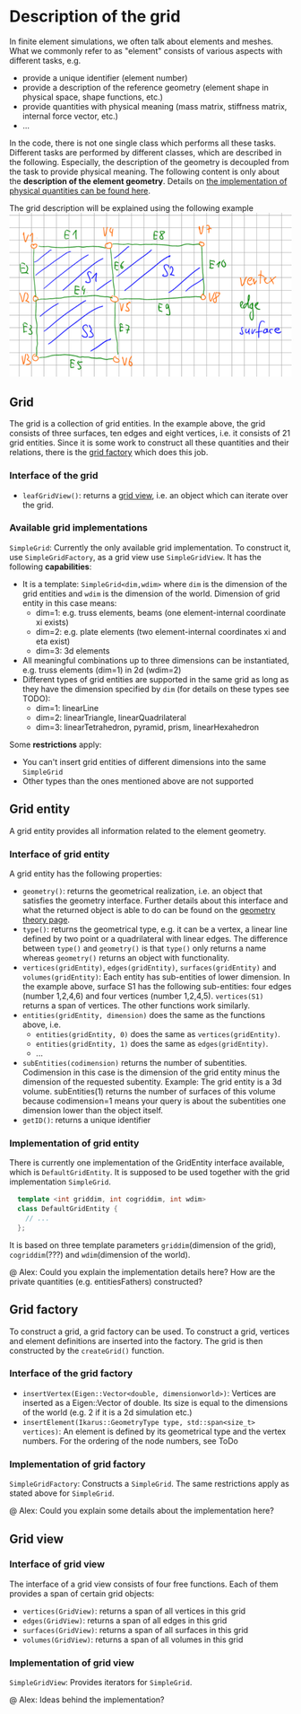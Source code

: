 # Description of the grid

In finite element simulations, we often talk about elements and meshes. What we commonly refer to as "element"
consists of various aspects with different tasks, e.g.  

- provide a unique identifier (element number)
- provide a description of the reference geometry (element shape in physical space, shape functions, etc.)
- provide quantities with physical meaning (mass matrix, stiffness matrix, internal force vector, etc.)
- ...

In the code, there is not one single class which performs all these tasks. Different tasks are performed by 
different classes, which are described in the following. Especially, the description of the geometry is
decoupled from the task to provide physical meaning. The following content is only about the 
**description of the element geometry**. Details on 
[the implementation of physical quantities can be found here](theoryFiniteElement.md).

The grid description will be explained using the following example
![img.png](images/sampleProblemGrid.png)

## Grid
The grid is a collection of grid entities. In the example above, the grid consists of three surfaces, 
ten edges and eight vertices, i.e. it consists of 21 grid entities. Since it is some work to construct all
these quantities and their relations, there is the [grid factory](theoryGrid.md#grid-factory) 
which does this job.

### Interface of the grid
- `leafGridView()`: returns a [grid view](theoryGrid.md#grid-view), 
i.e. an object which can iterate over the grid. 

### Available grid implementations
`SimpleGrid`: Currently the only available grid implementation. To construct it, use `SimpleGridFactory`,
 as a grid view use `SimpleGridView`.
It has the following **capabilities**:

- It is a template: `SimpleGrid<dim,wdim>` where `dim` is the dimension of the grid entities and 
   `wdim` is the dimension of the world. Dimension of grid entity in this case means:
    - dim=1: e.g. truss elements, beams (one element-internal coordinate xi exists)
    - dim=2: e.g. plate elements (two element-internal coordinates xi and eta exist)
    - dim=3: 3d elements
- All meaningful combinations up to three dimensions can be instantiated, e.g. 
  truss elements (dim=1) in 2d (wdim=2)
- Different types of grid entities are supported in the same grid as long as they have the 
  dimension specified by `dim` (for details on these types see TODO):
    - dim=1: linearLine
    - dim=2: linearTriangle, linearQuadrilateral
    - dim=3: linearTetrahedron, pyramid, prism, linearHexahedron

Some **restrictions** apply:

- You can't insert grid entities of different dimensions into the same `SimpleGrid`
- Other types than the ones mentioned above are not supported

## Grid entity
A grid entity provides all information related to the element geometry. 

### Interface of grid entity

A grid entity has the following properties: 

- `geometry()`: returns the geometrical realization, i.e. an object that satisfies the
   geometry interface. Further details about this interface and what the returned object is able to do
  can be found on the [geometry theory page](theoryGeometry.md).
- `type()`: returns the geometrical type, e.g. it can be a vertex, a linear line 
   defined by two point or a quadrilateral with linear edges. 
   The difference between `type()` and `geometry()` is that `type()` only returns a name whereas
   `geometry()` returns an object with functionality.
- `vertices(gridEntity)`, `edges(gridEntity)`, `surfaces(gridEntity)` and `volumes(gridEntity)`:
   Each entity has sub-entities of lower dimension. In the example above, surface S1 has the following
   sub-entities: four edges (number 1,2,4,6) and four vertices (number 1,2,4,5). `vertices(S1)`
   returns a span of vertices. The other functions work similarly.
- `entities(gridEntity, dimension)` does the same as the functions above, i.e.
    - `entities(gridEntity, 0)` does the same as `vertices(gridEntity)`.
    - `entities(gridEntity, 1)` does the same as `edges(gridEntity)`.
    - ...
- `subEntities(codimension)` returns the number of subentities. Codimension in this case is the dimension
   of the grid entity minus the dimension of the requested subentity. Example: The grid entity 
   is a 3d volume. subEntities(1) returns the number of surfaces of this volume because codimension=1
   means your query is about the subentities one dimension lower than the object itself.
- `getID()`: returns a unique identifier


### Implementation of grid entity
There is currently one implementation of the GridEntity interface available, which is `DefaultGridEntity`. It is
supposed to be used together with the grid implementation `SimpleGrid`.
```cpp
  template <int griddim, int cogriddim, int wdim>
  class DefaultGridEntity {
    // ...
  };
```
It is based on three template parameters `griddim`(dimension of the grid), `cogriddim`(???) and 
`wdim`(dimension of the world).

@ Alex: Could you explain the implementation details here? 
How are the private quantities (e.g. entitiesFathers) constructed?

## Grid factory
To construct a grid, a grid factory can be used. To construct a grid, vertices and element
definitions are inserted into the factory. The grid is then constructed by the `createGrid()` function.

### Interface of the grid factory

- `insertVertex(Eigen::Vector<double, dimensionworld>)`: Vertices are inserted as a Eigen::Vector
  of double. Its size is equal to the dimensions of the world (e.g. 2 if it is a 2d simulation etc.)
- `insertElement(Ikarus::GeometryType type, std::span<size_t> vertices)`: An element is defined
 by its geometrical type and the vertex numbers. For the ordering of the node numbers, see ToDo

### Implementation of grid factory
`SimpleGridFactory`: Constructs a `SimpleGrid`. The same restrictions apply as stated above for `SimpleGrid`. 

@ Alex: Could you explain some details about the implementation here?

## Grid view


### Interface of grid view

The interface of a grid view consists of four free functions. Each of them provides a span of
certain grid objects:

- `vertices(GridView)`: returns a span of all vertices in this grid
- `edges(GridView)`: returns a span of all edges in this grid
- `surfaces(GridView)`: returns a span of all surfaces in this grid
- `volumes(GridView)`: returns a span of all volumes in this grid

### Implementation of grid view

`SimpleGridView`: Provides iterators for `SimpleGrid`. 

@ Alex: Ideas behind the implementation?
